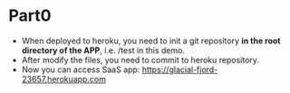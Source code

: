 # Part0

- When deployed to heroku, you need to init a git repository **in the root directory of the APP**, i.e. /test in this demo.
- After modify the files, you need to commit to heroku repository.
- Now you can access SaaS app: https://glacial-fjord-23657.herokuapp.com